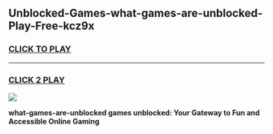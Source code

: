
## Unblocked-Games-what-games-are-unblocked-Play-Free-kcz9x
<h3>
<a href="https://premium76.site?title=what-games-are-unblocked&ref=18A">CLICK TO PLAY</a></h3>
<hr>

<h3>
<a href="https://premium76.site?title=what-games-are-unblocked&ref=18A">CLICK 2 PLAY</a>
  
</h3>

<a href="https://premium76.site?title=what-games-are-unblocked&ref=18A"><img src="https://clearcache.store/games.png"></a>


**what-games-are-unblocked games unblocked: Your Gateway to Fun and Accessible Online Gaming**
